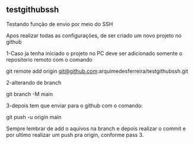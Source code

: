 ## testgithubssh

Testando função de envio por meio do SSH


Apos realizar todas as configurações, de ser criado um novo projeto no github

1-Caso ja tenha iniciado o projeto no PC deve ser adicionado somente o repositorio remoto com o comando

git remote add origin git@github.com:arquimedesferreira/testgithubssh.git

2-alterando de branch

git branch -M main

3-depois tem que enviar para o github com o comando:

git push -u origin main 

Sempre lembrar de add o aquivos na branch e depois realizar o commit
e por ultimo realizar um push pra origin, conforme pass 3.
